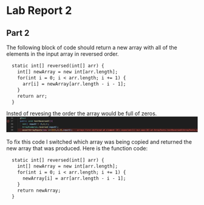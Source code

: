 # Lab Report 2
## Part 2
The following block of code should return a new array with all of the elements in the input array in reversed order.
```
  static int[] reversed(int[] arr) {
    int[] newArray = new int[arr.length];
    for(int i = 0; i < arr.length; i += 1) {
      arr[i] = newArray[arr.length - i - 1];
    }
    return arr;
  }
```
Insted of revesing the order the array would be full of zeros.
![Image](ReversedTest.png)

To fix this code I switched which array was being copied and returned the new array that was produced.
Here is the function code:
```
  static int[] reversed(int[] arr) {
    int[] newArray = new int[arr.length];
    for(int i = 0; i < arr.length; i += 1) {
      newArray[i] = arr[arr.length - i - 1];
    }
    return newArray;
  }
  ```
